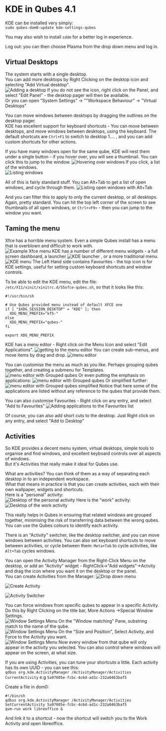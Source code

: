 # KDE in Qubes 4.1
KDE can be installed very simply:  
`sudo qubes-dom0-update kde-settings-qubes`

You may also wish to install `sddm` for a better log in experience.

Log out: you can then choose Plasma from the drop down menu and log in.

## Virtual Desktops
The system starts with a single desktop.  
You can add more desktops by Right Clicking on the desktop icon and selecting "Add Virtual desktop".  
![Adding a desktop](Images/desktops.png)
If you do not see the icon, right click on the Panel, and select "Edit Panel" - the desktop pager will then be available.  
Or you can open "System Settings" -> ""Workspace Behaviour" -> "Virtual Desktops"


You can move windows between desktops by dragging the outlines on the desktop pager.  
KDE has excellent support for keyboard shortcuts - You can move between desktops, and move windows between desktops, using the keyboard.
The default shortcuts are `Ctrl+F1` to switch to desktop 1....  , and you can add custom shortcuts for other actions.

If you have many windows open for the same qube,
KDE will nest them under a single button - if you hover over, you will see a thumbnail.
You can click this to jump to the window.
![Hovering over windows](Images/kde1.png)
If you click, a list of the windows.  
![Listing windows](Images/kde2.png)

All of this is fairly standard stuff.
You can Alt+Tab to get a list of open windows, and cycle through them.
![Listing open windows with Alt+Tab](Images/kde3.png)

And you can filter this to apply to only the current desktop, or all desktops.
Again, pretty standard.
You can hit the top left corner of the screen to see thumbnails of all open windows, or `Ctrl+<F9>` - then you can jump to the window you want.

## Taming the menu
Xfce has a horrible menu system.
Even a simple Qubes install has a menu that is overblown and difficult to work with.  
![Example Xfce menu](Images/xfce_menu.png)
KDE has a number of different menu widgets - a full screen dashboard, a launcher
![KDE launcher](Images/kde_menu.png)
, or a more traditional menu.
![KDE menu](Images/kde_menu2.png)
The Left Hand side contains Favourites - the top icon is for KDE settings, useful for setting custom keyboard shortcuts and window controls.

To be able to edit the KDE menu, edit the file:  
`/etc/X11/xinit/xinitrc.d/55xfce-qubes.sh`, so that it
looks like this:  
```
#!/usr/bin/sh

# Use Qubes provided menu instead of default XFCE one
if [ "$XDG_SESSION_DESKTOP" = "KDE" ]; then
  XDG_MENU_PREFIX="kf5-"
else
  XDG_MENU_PREFIX="qubes-"
fi

export XDG_MENU_PREFIX
```


KDE has a menu editor - Right click on the Menu Icon and select "Edit Applications".
![getting to the menu editor](Images/kde_menu3.png)
You can create sub-menus, and move items by drag and drop.
![menu editor](Images/kde_menu4.png)

You can customise the menu as much as you like.
Perhaps grouping qubes together, and creating a submenu for Templates.
![menu editor with Grouped qubes](Images/kde_menu5.png)
Or even putting the emphasis on applications:
![menu editor with Grouped qubes](Images/kde_menu6.png)
Or simplified further:
![menu editor with Grouped qubes simplified](Images/kde_menu7.png)
Notice that here some of the applications are listed without any reference to the qubes that provide them.

You can also customise Favourites - Right click on any entry, and select "Add to Favourites"
![Adding applications to the Favourites list](Images/kde_menu8.png)

Of course, you can also add short cuts to the desktop. Just Right click on any entry, and select "Add to Desktop"

## Activities
So KDE provides a decent menu system, virtual desktops, simple tools to organise and find windows, and excellent keyboard controls over all aspects of windows.  
But it's Activities that really make it ideal for Qubes use.

What are activities? You can think of them as a way of separating each desktop in to an independent workspace.  
What that means in practice is that you can create activities, each with their own wallpaper, widgets and shortcuts.  
Here is a "personal" activity:  
![Desktop of the personal activity ](Images/kde5.png)
Here is the "work" activity:  
![Desktop of the work activity ](Images/kde6.png)

This really helps in Qubes in ensuring that related windows are grouped together, minimising the risk of transferring data between the wrong qubes.
You can use the Qubes colours to identify each activity.

There is an "Activity" switcher, like the desktop switcher, and you can move windows between activities.
You can also set keyboard shortcuts to move between activities, or cycle between them: `Meta+Tab` to cycle activities, like `Alt+Tab` cycles windows.

You can open the Activity Manager from the Right-Click Menu on the desktop, or add an "Activity" widget - RightClick->"Add widgets"->Actvity and drag the icon where you want it on the desktop or the panel.  
You can create Activities from the Manager:
![Drop down menu ](Images/Activity_menu.png)

![Create Activity](Images/Activity_menu3.png)

![Activity Switcher](Images/kde4.png)

You can force windows from specific qubes to appear in a specific Activity.
Do this by Right Clicking on the title bar, More Actions ->Special Window Settings.  
![Window Settings Menu](Images/kde7.png)
On the "Window matching" Pane, substring match to the name of the qube.  
![Window Settings Menu](Images/kde8.png)
On the "Size and Position", Select Activity, and Force to the Activity you want.  
![Window Settings Menu](Images/kde9.png)
Now every window from that qube will only appear in the activity you selected.
You can also control where windows will appear on the screen, at what size.

If you are using Activities, you can tune your shortcuts a little.
Each activity has its own UUID - you can see this:  
`qdbus org.kde.ActivityManager /ActivityManager/Activities  CurrentActivity`
e.g `5a97605e-fcbc-4c6d-ad1c-232a0463baf5`

Create a file in dom0:
```
#!/bin/sh
qdbus org.kde.ActivityManager /ActivityManager/Activities  SetCurrentActivity 5a97605e-fcbc-4c6d-ad1c-232a0463baf5
qvm-run work libreoffice &
```
And link it to a shortcut - now the shortcut will switch you to the Work Activity and open libreoffice.



